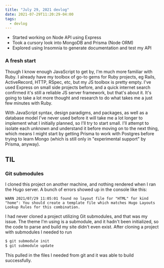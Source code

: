 ```yaml
---
title: "July 29, 2021 devlog"
date: 2021-07-29T11:20:29-04:00
tags:
  - devlog
---
```


* Started working on Node API using Express
* Took a cursory look into MongoDB and Prisma (Node ORM)
* Explored using Insomnia to generate documentation and test my API

### A fresh start

Though I know enough JavaScript to get by, I'm much more familiar with Ruby. I already have my toolbox of go-to gems for Ruby projects, eg Rails, ActiveRecord, HTTP, RSpec, etc, but my JS toolbox is pretty empty. I've used Express on small side projects before, and a quick internet search confirmed it's still a reliable JS server framework, but that's about it. It's going to take a lot more thought and research to do what takes me a just few minutes with Ruby.

With JavaScript syntax, design paradigms, and packages, as well as a database model I've never used before it will take me a lot longer to implement what I initially planned, so I'll try to start small. I'll attempt to isolate each unknown and understand it before moving on to the next thing, which means I might start by getting Prisma to work with Postgres before trying to learn Mongo (which is still only in "experimental support" by Prisma, anyway).

## TIL

### Git submodules
I cloned this project on another machine, and nothing rendered when I ran the Hugo server. A bunch of errors showed up in the console like this:
```
WARN 2021/07/29 11:05:01 found no layout file for "HTML" for kind "home": You should create a template file which matches Hugo Layouts Lookup Rules for this combination.
```

I had never cloned a project utilizing Git submodules, and that was my issue. The theme I'm using is a submodule, and it hadn't been initialized, so the code to parse and build my site didn't even exist. After cloning a project with submodules I needed to run
```bash
$ git submodule init
$ git submodule update
```

This pulled in the files I needed from git and it was able to build successfully.
